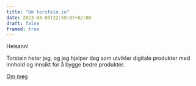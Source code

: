```yaml
---
title: "Om torstein.io"
date: 2023-04-05T22:59:07+02:00
draft: false
framed: true
---
```


Heisann!   

Torstein heter jeg, og jeg hjelper deg som utvikler digitale produkter med innhold og innsikt for å bygge bedre produkter.


[Om meg](/om)



